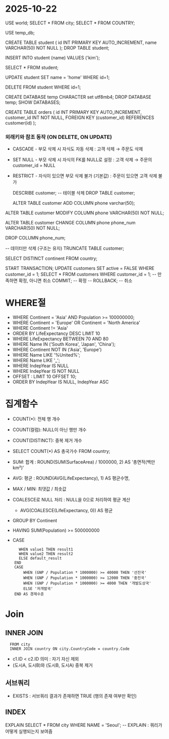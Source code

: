 # 2025-10-22

USE world;
SELECT \* FROM city;
SELECT \* FROM COUNTRY;

USE temp_db; <!-- -- DB 사용 -->

<!-- -- DDL ----------------------------->
<!---- 테이블 생성 -->
<!-- PK : PRIMARY KEY  자동생성 : AUTO_INCREMENT FK : FOREIGN KEY -->

CREATE TABLE student (
id INT PRIMARY KEY AUTO_INCREMENT,
name VARCHAR(50) NOT NULL
);
DROP TABLE student; <!-- -- 테이블 삭제 -->

<!-- -- DML ----------------------------->
<!-- -- 데이터 추가, 생성, create -->

INSERT INTO student (name) VALUES ('kim');

<!-- -- 데이터 읽기, 조회, read -->

SELECT \* FROM student;

<!-- -- 데이터 수정, update -->

UPDATE student SET name = 'home' WHERE id=1;

<!-- -- 데이터 삭제 -->

DELETE FROM student WHERE id=1;

CREATE DATABASE temp <!-- DATABASE 생성 -->
CHARACTER set utf8mb4; <!-- 		 UTF-8 인코딩으로 데이터베이스 생성 (한글 깨짐 방지) -->
DROP DATABASE temp; <!-- DATABASE 삭제 -->
SHOW DATABASES; <!-- 모든 데이터베이스 목록 조회 -->

<!-- FK : FOREIGN KEY -->

CREATE TABLE orders (
id INT PRIMARY KEY AUTO_INCREMENT,
customer_id INT NOT NULL,
FOREIGN KEY (customer_id) REFERENCES customer(id)
);

### 외래키와 참조 동작 (ON DELETE, ON UPDATE)

- CASCADE - 부모 삭제 시 자식도 자동 삭제 : 고객 삭제 → 주문도 삭제
- SET NULL - 부모 삭제 시 자식의 FK를 NULL로 설정 : 고객 삭제 → 주문의 customer_id = NULL
- RESTRICT - 자식이 있으면 부모 삭제 불가 (기본값) : 주문이 있으면 고객 삭제 불가
  <!-- -- 테이블 구조 확인 -->

  DESCRIBE customer;
  -- 테이블 삭제
  DROP TABLE customer;

  <!-- -- 테이블 수정 -->

  ALTER TABLE customer
  ADD COLUMN phone varchar(50);

ALTER TABLE customer
MODIFY COLUMN phone VARCHAR(50) NOT NULL;

ALTER TABLE customer
CHANGE COLUMN phone phone_num VARCHAR(50) NOT NULL;

DROP COLUMN phone_num;

-- 데이터만 삭제 (구조는 유지)
TRUNCATE TABLE customer;

<!-- 중복제거 -->

SELECT DISTINCT continent FROM country;

<!-- -- 트랜잭션 시작 -->

START TRANSACTION;
UPDATE customers SET active = FALSE WHERE customer_id = 1;
SELECT \* FROM customers WHERE customer_id = 1;
-- 만족하면 확정, 아니면 취소
COMMIT; -- 확정
-- ROLLBACK; -- 취소

# WHERE절

- WHERE Continent = 'Asia' AND Population >= 100000000;
- WHERE Continent = 'Europe' OR Continent = 'North America'
- WHERE Continent != 'Asia' <!--    //NOT -->
- ORDER BY LifeExpectancy DESC LIMIT 10
- WHERE LifeExpectancy BETWEEN 70 AND 80
- WHERE Name IN ('South Korea', 'Japan', 'China');
- WHERE Continent NOT IN ('Asia', 'Europe')
- WHERE Name LIKE '%United%'; <!-- %와 _는 성능에 영향을 줄 수 있음 -->
- WHERE Name LIKE '\_';
- WHERE IndepYear IS NULL
- WHERE IndepYear IS NOT NULL
- OFFSET : LIMIT 10 OFFSET 10; <!--2페이지: 11~20위 국가--> <!--  LIMIT 10, 10; 와 같음-->
- ORDER BY IndepYear IS NULL, IndepYear ASC <!-- NULL을 마지막에 배치 -->

# 집계함수

- COUNT(\*): 전체 행 개수
- COUNT(컬럼): NULL이 아닌 행만 개수
- COUNT(DISTINCT): 중복 제거 개수
- SELECT COUNT(\*) AS 총국가수 FROM country;

- SUM: 합계 : ROUND(SUM(SurfaceArea) / 1000000, 2) AS '총면적(백만km²)'
- AVG: 평균 : ROUND(AVG(LifeExpectancy), 1) AS 평균수명,
- MAX / MIN: 최댓값 / 최솟값
- COALESCE로 NULL 처리 : NULL을 0으로 처리하여 평균 계산
  - AVG(COALESCE(LifeExpectancy, 0)) AS 평균
- GROUP BY Continent
- HAVING SUM(Population) >= 500000000
- CASE

```CASE column_name
      WHEN value1 THEN result1
      WHEN value2 THEN result2
      ELSE default_result
    END
    CASE
        WHEN (GNP / Population * 1000000) >= 40000 THEN '선진국'
        WHEN (GNP / Population * 1000000) >= 12000 THEN '중진국'
        WHEN (GNP / Population * 1000000) >= 4000 THEN '개발도상국'
        ELSE '저개발국'
    END AS 경제수준
```

# Join

## INNER JOIN

```
  FROM city
  INNER JOIN country ON city.CountryCode = country.Code
```

- c1.ID < c2.ID 의미 : 자기 자신 제외
- (도시A, 도시B)와 (도시B, 도시A) 중복 제거

## 서브쿼리

- EXISTS : 서브쿼리 결과가 존재하면 TRUE (행의 존재 여부만 확인)

## INDEX

EXPLAIN SELECT \* FROM city WHERE NAME = 'Seoul'; -- EXPLAIN : 쿼리가 어떻게 실행되는지 보여줌
